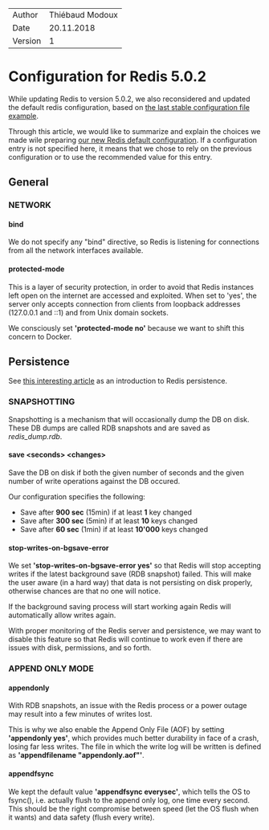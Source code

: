 |         |                       |
| ------- | --------------------- |
| Author  | Thiébaud Modoux |
| Date    | 20.11.2018           |
| Version | 1                    |

# Configuration for Redis 5.0.2

While updating Redis to version 5.0.2, we also reconsidered and updated the default redis configuration, based on [the last stable configuration file example](http://download.redis.io/redis-stable/redis.conf).

Through this article, we would like to summarize and explain the choices we made wile preparing [our new Redis default configuration](https://github.com/pryv/release-packaging/blob/master/build/redis/config/redis.conf). If a configuration entry is not specified here, it means that we chose to rely on the previous configuration or to use the recommended value for this entry.

## General

### NETWORK

#### bind
We do not specify any "bind" directive, so Redis is listening for connections from all the network interfaces available. 

#### protected-mode

This is a layer of security protection, in order to avoid that Redis instances left open on the internet are accessed and exploited. When set to 'yes', the server only accepts connection from clients from loopback addresses (127.0.0.1 and ::1) and from Unix domain sockets.

We consciously set **'protected-mode no'** because we want to shift this concern to Docker.

## Persistence

See [this interesting article](https://redis.io/topics/persistence) as an introduction to Redis persistence.

### SNAPSHOTTING

Snapshotting is a mechanism that will occasionally dump the DB on disk.
These DB dumps are called RDB snapshots and are saved as _redis_dump.rdb_.

#### save \<seconds> \<changes>

Save the DB on disk if both the given number of seconds and the given number of write operations against the DB occured.

Our configuration specifies the following:
- Save after **900 sec** (15min) if at least **1** key changed
- Save after **300 sec** (5min) if at least **10** keys changed
- Save after **60 sec** (1min) if at least **10'000** keys changed

#### stop-writes-on-bgsave-error

We set **'stop-writes-on-bgsave-error yes'** so that Redis will stop accepting writes if the latest background save (RDB snapshot) failed. This will make the user aware (in a hard way) that data is not persisting on disk properly, otherwise chances are that no one will notice.

If the background saving process will start working again Redis will automatically allow writes again.

With proper monitoring of the Redis server and persistence, we may want to disable this feature so that Redis will continue to work even if there are issues with disk, permissions, and so forth.

### APPEND ONLY MODE

#### appendonly

With RDB snapshots, an issue with the Redis process or a power outage may result into a few minutes of writes lost.

This is why we also enable the Append Only File (AOF) by setting **'appendonly yes'**, which provides much better durability in face of a crash, losing far less writes. The file in which the write log will be written is defined as **'appendfilename "appendonly.aof"'**.

#### appendfsync

We kept the default value **'appendfsync everysec'**, which tells the OS to fsync(), i.e. actually flush to the append only log, one time every second. This should be the right compromise between speed (let the OS flush when it wants) and data safety (flush every write).
